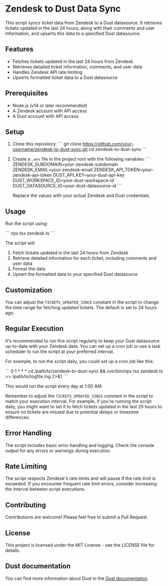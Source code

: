 # Zendesk to Dust Data Sync

This script syncs ticket data from Zendesk to a Dust datasource. It retrieves tickets updated in the last 24 hours, along with their comments and user information, and upserts this data to a specified Dust datasource.

## Features

- Fetches tickets updated in the last 24 hours from Zendesk
- Retrieves detailed ticket information, comments, and user data
- Handles Zendesk API rate limiting
- Upserts formatted ticket data to a Dust datasource

## Prerequisites

- Node.js (v14 or later recommended)
- A Zendesk account with API access
- A Dust account with API access

## Setup

1. Clone this repository:
   \```
   git clone https://github.com/your-username/zendesk-to-dust-sync.git
   cd zendesk-to-dust-sync
   \```

2. Create a `.env` file in the project root with the following variables:
   \```
   ZENDESK_SUBDOMAIN=your-zendesk-subdomain
   ZENDESK_EMAIL=your-zendesk-email
   ZENDESK_API_TOKEN=your-zendesk-api-token
   DUST_API_KEY=your-dust-api-key
   DUST_WORKSPACE_ID=your-dust-workspace-id
   DUST_DATASOURCE_ID=your-dust-datasource-id
   \```

   Replace the values with your actual Zendesk and Dust credentials.

## Usage

Run the script using:

\```
npx tsx zendesk.ts
\```

The script will:
1. Fetch tickets updated in the last 24 hours from Zendesk
2. Retrieve detailed information for each ticket, including comments and user data
3. Format the data
4. Upsert the formatted data to your specified Dust datasource

## Customization

You can adjust the `TICKETS_UPDATED_SINCE` constant in the script to change the time range for fetching updated tickets. The default is set to 24 hours ago.

## Regular Execution

It's recommended to run this script regularly to keep your Dust datasource up-to-date with your Zendesk data. You can set up a cron job or use a task scheduler to run the script at your preferred interval.

For example, to run the script daily, you could set up a cron job like this:

\```
0 1 * * * cd /path/to/zendesk-to-dust-sync && /usr/bin/npx tsx zendesk.ts >> /path/to/logfile.log 2>&1
\```

This would run the script every day at 1:00 AM.

Remember to adjust the `TICKETS_UPDATED_SINCE` constant in the script to match your execution interval. For example, if you're running the script daily, you might want to set it to fetch tickets updated in the last 25 hours to ensure no tickets are missed due to potential delays or timezone differences.

## Error Handling

The script includes basic error handling and logging. Check the console output for any errors or warnings during execution.

## Rate Limiting

The script respects Zendesk's rate limits and will pause if the rate limit is exceeded. If you encounter frequent rate limit errors, consider increasing the interval between script executions.

## Contributing

Contributions are welcome! Please feel free to submit a Pull Request.

## License

This project is licensed under the MIT License - see the LICENSE file for details.

## Dust documentation

You can find more information about Dust in the [Dust documentation](https://docs.dust.tt).
